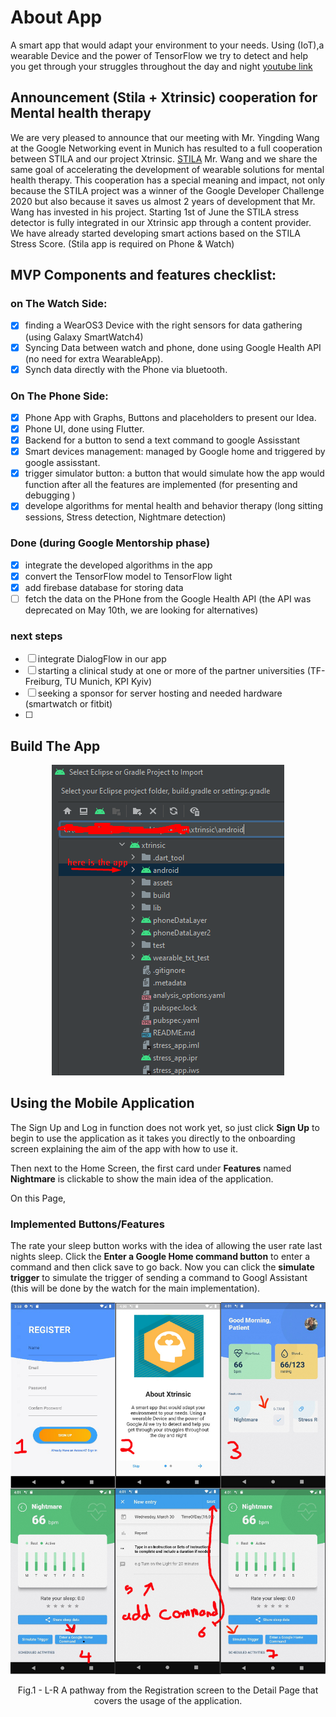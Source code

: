 # About App

A smart app that would adapt your environment to your needs. Using (IoT),a wearable Device and the power of TensorFlow we try to detect and help you get through your struggles throughout the day and night
[youtube link](https://www.youtube.com/watch?v=OwvyCDNKIZQ)
## Announcement (Stila + Xtrinsic) cooperation for Mental health therapy
We are very pleased to announce that our meeting with Mr. Yingding Wang at the Google Networking event in Munich has resulted to a full cooperation between STILA and our project Xtrinsic.
[STILA](https://youtu.be/GZe5BKBnzho)
Mr. Wang and we share the same goal of accelerating the development of wearable solutions for mental health therapy. This cooperation has a special meaning and impact, not only because the STILA project was a winner of the Google Developer Challenge 2020 but also because it saves us almost 2 years of development that Mr. Wang has invested in his project. 
Starting 1st of June the STILA stress detector is fully integrated in our Xtrinsic app through a content provider. We have already started developing smart actions based on the STILA Stress Score.   (Stila app is required on Phone & Watch)


## MVP Components and features checklist:
### on The Watch Side:
- [x]  finding a WearOS3 Device with the right sensors for data gathering (using Galaxy SmartWatch4)
- [x] Syncing Data between watch and phone, done using Google Health API (no need for extra WearableApp).
- [x] Synch data directly with the Phone via bluetooth.
### On The Phone Side:
- [x] Phone App with Graphs, Buttons and placeholders to present our Idea.
- [x] Phone UI, done using Flutter.
- [x] Backend for a button to send a text command to google Assisstant
- [x] Smart devices management: managed by Google home and triggered by google assisstant.
- [x] trigger simulator button: a button that would simulate how the app would function after all the features are implemented (for presenting and debugging )
- [x] develope algorithms for mental health and behavior therapy (long sitting sessions, Stress detection, Nightmare detection)
### Done (during Google Mentorship phase)
- [x] integrate the developed algorithms in the app
- [x] convert the TensorFlow model to TensorFlow light
- [x] add firebase database for storing data
- [ ] fetch the data on the PHone from the Google Health API (the API was deprecated on May 10th, we are looking for alternatives)
### next steps
- [ ] integrate DialogFlow in our app
- [ ] starting a clinical study at one or more of the partner universities (TF-Freiburg, TU Munich, KPI Kyiv)
- [ ] seeking a sponsor for server hosting and needed hardware (smartwatch or fitbit)
- [ ] 
## Build The App

<p align = "center">
<img src = "assets/icons/github_readme_photo.png">
</p>

## Using the Mobile Application

The Sign Up and Log in function does not work yet, so just click **Sign Up** to begin to use the application as it takes you directly to the onboarding screen explaining the aim of the app with how to use it.

Then next to the Home Screen, the first card under **Features** named **Nightmare** is clickable to show the main idea of the application.

On this Page,

### Implemented Buttons/Features

The rate your sleep button works with the idea of allowing the user rate last nights sleep. Click the **Enter a Google Home command button** to enter a command and then click save to go back. Now you can click the **simulate trigger** to simulate the trigger of sending a command to Googl Assistant (this will be done by the watch for the main implementation).

<p align = "center">
<img src = "assets/icons/pathway.jpg">
</p>
<p align = "center">
Fig.1 - L-R A pathway from the  Registration screen to the Detail Page that covers the usage of the application.
</p>
